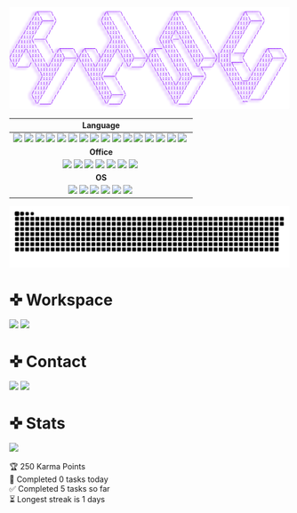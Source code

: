 
<p align=center><img src='./img/Hisu.png'></p>
<p align=center style='width:100%'>
  
|                 **Language**                     |
| :------------------------------------: |
| ![](https://img.shields.io/badge/C-00599C?style=for-the-badge&logo=c&logoColor=white) ![](https://img.shields.io/badge/Python-FFD43B?style=for-the-badge&logo=python&logoColor=blue) ![](https://img.shields.io/badge/C%2B%2B-00599C?style=for-the-badge&logo=c%2B%2B&logoColor=white) ![](	https://img.shields.io/badge/C%23-239120?style=for-the-badge&logo=c-sharp&logoColor=white) ![](https://img.shields.io/badge/JavaScript-323330?style=for-the-badge&logo=javascript&logoColor=F7DF1E) ![](https://img.shields.io/badge/json-5E5C5C?style=for-the-badge&logo=json&logoColor=white) ![](https://img.shields.io/badge/PHP-777BB4?style=for-the-badge&logo=php&logoColor=white) ![](https://img.shields.io/badge/Ruby-CC342D?style=for-the-badge&logo=ruby&logoColor=white) ![](https://img.shields.io/badge/Swift-FA7343?style=for-the-badge&logo=swift&logoColor=white) ![](https://img.shields.io/badge/CSS3-1572B6?style=for-the-badge&logo=css3&logoColor=white) ![](https://img.shields.io/badge/CSS-239120?&style=for-the-badge&logo=css3&logoColor=white) ![](https://img.shields.io/badge/Node.js-43853D?style=for-the-badge&logo=node.js&logoColor=white) ![](https://img.shields.io/badge/JSS-F7DF1E?style=for-the-badge&logo=JSS&logoColor=white) ![](https://img.shields.io/badge/Sass-CC6699?style=for-the-badge&logo=sass&logoColor=white) ![](https://img.shields.io/badge/Java-ED8B00?style=for-the-badge&logo=java&logoColor=white) ![](https://img.shields.io/badge/React-20232A?style=for-the-badge&logo=react&logoColor=61DAFB) ![]() |
| **Office** |
| ![](https://img.shields.io/badge/Google%20Sheets-34A853?style=for-the-badge&logo=google-sheets&logoColor=white) ![](https://img.shields.io/badge/Microsoft_Access-A4373A?style=for-the-badge&logo=microsoft-access&logoColor=white) ![](https://img.shields.io/badge/Microsoft_Excel-217346?style=for-the-badge&logo=microsoft-excel&logoColor=white) ![](https://img.shields.io/badge/Microsoft_Office-D83B01?style=for-the-badge&logo=microsoft-office&logoColor=white) ![](	https://img.shields.io/badge/Microsoft_PowerPoint-B7472A?style=for-the-badge&logo=microsoft-powerpoint&logoColor=white) ![](https://img.shields.io/badge/Microsoft_Word-2B579A?style=for-the-badge&logo=microsoft-word&logoColor=white) ![](https://img.shields.io/badge/Microsoft_SQL_Server-CC2927?style=for-the-badge&logo=microsoft-sql-server&logoColor=white) ![]() |
| **OS** |
| ![](https://img.shields.io/badge/Android-3DDC84?style=for-the-badge&logo=android&logoColor=white) ![](https://img.shields.io/badge/iOS-000000?style=for-the-badge&logo=ios&logoColor=white) ![](https://img.shields.io/badge/mac%20os-000000?style=for-the-badge&logo=apple&logoColor=white) ![](https://img.shields.io/badge/Linux-FCC624?style=for-the-badge&logo=linux&logoColor=black) ![](https://img.shields.io/badge/Ubuntu-E95420?style=for-the-badge&logo=ubuntu&logoColor=white) ![](https://img.shields.io/badge/Windows-0078D6?style=for-the-badge&logo=windows&logoColor=white) ![]() |
  
</p>
<p align=center>
 <img alt="github contribution snake animation" src="https://github.com/NyanKaungSet/NyanKaungSet/blob/output/github-contribution-grid-snake.svg">
</p>

# ✜ Workspace

![](https://img.shields.io/badge/asus%20laptop_vivobook_15x-007DB8?style=for-the-badge&logo=asus&logoColor=white) ![](https://img.shields.io/badge/Intel%20Core_i5_12th-0071C5?style=for-the-badge&logo=intel&logoColor=white)

# ✜ Contact

<a target="_blank" href="https://m.me/hieudangiu88"><img src='https://img.shields.io/badge/Messenger-00B2FF?style=for-the-badge&logo=messenger&logoColor=white'></a>
<a target="_blank" href="https://mail.google.com/mail/?view=cm&fs=1&to=tolashuu@gmail.com"> <img src="https://img.shields.io/badge/Gmail-D14836?style=for-the-badge&logo=gmail&logoColor=white"> </a>

# ✜ Stats

![](https://komarev.com/ghpvc/?username=shuumlem&color=1e81b0&style=for-the-badge)

<!-- TODO-IST:START -->
🏆  250 Karma Points           
🌸  Completed 0 tasks today           
✅  Completed 5 tasks so far           
⏳  Longest streak is 1 days
<!-- TODO-IST:END -->
